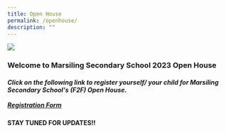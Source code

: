 ```yaml
---
title: Open House
permalink: /openhouse/
description: ""
---
```

![](/images/mss%20banner%201_3%20by%204%202023.jpg)

### **Welcome to Marsiling Secondary School 2023 Open House**

#####  Click on the following link to register yourself/ your child for Marsiling Secondary School's (F2F) Open House.  <br><br>[Registration Form](https://docs.google.com/forms/d/e/1FAIpQLSdb0rkosQODmGV4zOLYaN7WgOJyMupK6hddCFjvbT5liNOs2A/viewform)

#### **STAY TUNED FOR UPDATES!!**